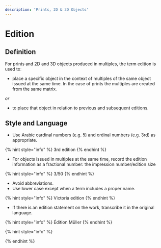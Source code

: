```yaml
---
description: 'Prints, 2D & 3D Objects'
---
```


# Edition

## **Definition**

For prints and 2D and 3D objects produced in multiples, the term edition is used to:

* place a specific object in the context of multiples of the same object issued at the same time. In the case of prints the multiples are created from the same matrix. 

_or_

* to place that object in relation to previous and subsequent editions.

## 

## Style and Language

* Use Arabic cardinal numbers \(e.g. 5\) and ordinal numbers \(e.g. 3rd\) as appropriate.

{% hint style="info" %}
3rd edition
{% endhint %}

* For objects issued in multiples at the same time, record the edition information as a fractional number: the impression number/edition size

{% hint style="info" %}
3/50
{% endhint %}

* Avoid abbreviations.
* Use lower case except when a term includes a proper name.

{% hint style="info" %}
Victoria edition
{% endhint %}

* If there is an edition statement on the work, transcribe it in the original language.

{% hint style="info" %}
Édition Müller
{% endhint %}

{% hint style="info" %}

{% endhint %}

## 

